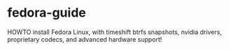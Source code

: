 # fedora-guide
HOWTO install Fedora Linux, with timeshift btrfs snapshots, nvidia drivers, proprietary codecs, and advanced hardware support!
